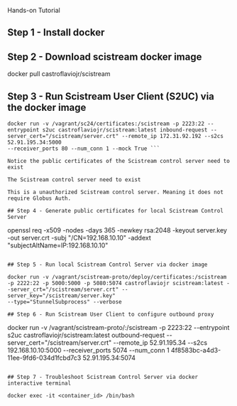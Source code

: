 Hands-on Tutorial

## Step 1 - Install docker

## Step 2 - Download scistream docker image

docker pull castroflaviojr/scistream

## Step 3 - Run Scistream User Client (S2UC) via the docker image

```
docker run -v /vagrant/sc24/certificates:/scistream -p 2223:22 --entrypoint s2uc castroflaviojr/scistream:latest inbound-request --server_cert="/scistream/server.crt" --remote_ip 172.31.92.192 --s2cs 52.91.195.34:5000 
--receiver_ports 80 --num_conn 1 --mock True ```

Notice the public certificates of the Scistream control server need to exist

The Scistream control server need to exist

This is a unauthorized Scistream control server. Meaning it does not require Globus Auth.

## Step 4 - Generate public certificates for local Scistream Control Server

```
openssl req -x509 -nodes -days 365 -newkey rsa:2048 -keyout server.key -out server.crt -subj "/CN=192.168.10.10" -addext "subjectAltName=IP:192.168.10.10"
```

## Step 5 - Run local Scistream Control Server via docker image

docker run -v /vagrant/scistream-proto/deploy/certificates:/scistream -p 2222:22 -p 5000:5000 -p 5080:5074 castroflaviojr scistream:latest --server_crt="/scistream/server.crt" --server_key="/scistream/server.key" 
--type="StunnelSubprocess" --verbose

## Step 6 - Run Scistream User Client to configure outbound proxy

```
docker run -v /vagrant/scistream-proto/:/scistream -p 2223:22 --entrypoint s2uc castroflaviojr/scistream:latest outbound-request --server_cert="/scistream/server.crt" --remote_ip 52.91.195.34  --s2cs 192.168.10.10:5000 --receiver_ports 5074 --num_conn 1 4f8583bc-a4d3-11ee-9fd6-034d1fcbd7c3 52.91.195.34:5074
```

## Step 7 - Troubleshoot Scistream Control Server via docker interactive terminal

docker exec -it <container_id> /bin/bash
